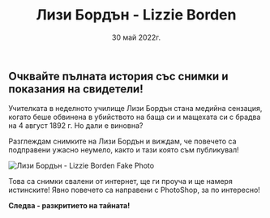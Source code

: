 ﻿---
title: Лизи Бордън - Lizzie Borden
description: Убийствата и съдебният процес срещу Лизи Бордън получиха широка публичност в Съединените щати и заедно със самата Бордън те са тема за широката публика и до наши дни
img: https://res.cloudinary.com/mayks/image/upload/v1653941933/blog-mayks/crime/lizzie-borden/lizze-borden-letterboxed-2_ywp4us.webp
categories:
  - крими
alt: 
  - крими
tags:
  - история
  - крими
date: 30 май 2022г.
status: publish
---

## Очквайте пълната история със снимки и показания на свидетели!

Учителката в неделното училище Лизи Бордън стана медийна сензация, когато беше обвинена в убийството на баща си и мащехата си с брадва на 4 август 1892 г.  Но дали е виновна?  

Разглеждам снимките на Лизи Бордън и виждам, че повечето са подправени ужасно неумело, както и тази която съм публикувал!

![Лизи Бордън - Lizzie Borden Fake Photo](https://res.cloudinary.com/mayks/image/upload/v1653943554/blog-mayks/crime/lizzie-borden/lizze-borden-letterboxe-fake_dg5km5.webp)

Това са снимки свалени от интернет, ще ги проуча и ще намеря истинските! Явно повечето са направени с PhotoShop, за по интересно!

**Следва -  разкритието на тайната!**

